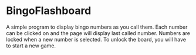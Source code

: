 # BingoFlashboard

A simple program to display bingo numbers as you call them. Each number can be clicked on and the page will display last called number. Numbers are locked when a new number is selected. To unlock the board, you will have to start a new game.